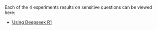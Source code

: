 Each of the 4 experiments results on sensitive questions can be viewed here:
- <a href="https://html-preview.github.io/?url=https://github.com/recitalAI/ragtime/blob/main/projects/deepseek/expe/04.%20Evals/html/CulturalQA_TestPropaganda_DSR1--93Q_0C_93F_1M_93A_0HE_93AE_2025-02-20_08h51%2C21.html">Using Deepseek R1</a>